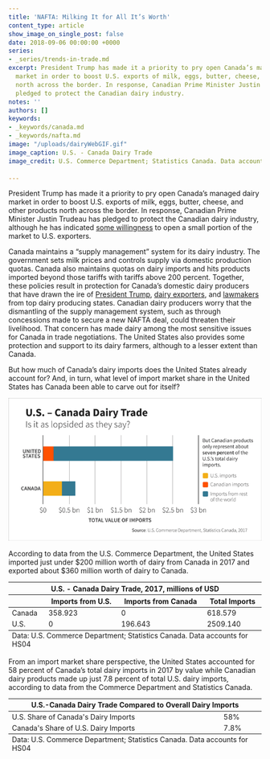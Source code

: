 ```yaml
---
title: 'NAFTA: Milking It for All It’s Worth'
content_type: article
show_image_on_single_post: false
date: 2018-09-06 00:00:00 +0000
series:
- _series/trends-in-trade.md
excerpt: President Trump has made it a priority to pry open Canada’s managed dairy
  market in order to boost U.S. exports of milk, eggs, butter, cheese, and other products
  north across the border. In response, Canadian Prime Minister Justin Trudeau has
  pledged to protect the Canadian dairy industry.
notes: ''
authors: []
keywords:
- _keywords/canada.md
- _keywords/nafta.md
image: "/uploads/dairyWebGIF.gif"
image_caption: U.S. - Canada Dairy Trade
image_credit: U.S. Commerce Department; Statistics Canada. Data accounts for HS04

---
```

President Trump has made it a priority to pry open Canada’s managed dairy market in order to boost U.S. exports of milk, eggs, butter, cheese, and other products north across the border. In response, Canadian Prime Minister Justin Trudeau has pledged to protect the Canadian dairy industry, although he has indicated [some willingness](https://www.bloomberg.com/news/articles/2018-09-06/canada-s-dairy-farmers-could-be-trudeau-s-nafta-bargaining-chip) to open a small portion of the market to U.S. exporters.

Canada maintains a “supply management” system for its dairy industry. The government sets milk prices and controls supply via domestic production quotas. Canada also maintains quotas on dairy imports and hits products imported beyond those tariffs with tariffs above 200 percent. Together, these policies result in protection for Canada’s domestic dairy producers that have drawn the ire of [President Trump](https://www.cnn.com/2017/04/20/politics/donald-trump-canada-dairy-farmers/index.html), [dairy exporters](http://www.nmpf.org/files/files/Canada%20letter%2027june17.pdf?utm_campaign=News%20Releases&utm_source=hs_email&utm_medium=email&utm_content=53622956&_hsenc=p2ANqtz-8pp7Ckf06J8UzE3KRB8WTduCAF1ZrrgK3_pPkUh23je0eTg8gpzIaCk4588i6cq0OjA8UlUpMeysk9hL13V28B3gCwNQ&_hsmi=53622956), and [lawmakers](http://www.nmpf.org/files/POTUS%20Dairy%20Trade%20Letter%20(FINAL).pdf) from top dairy producing states. Canadian dairy producers worry that the dismantling of the supply management system, such as through concessions made to secure a new NAFTA deal, could threaten their livelihood. That concern has made dairy among the most sensitive issues for Canada in trade negotiations. The United States also provides some protection and support to its dairy farmers, although to a lesser extent than Canada.

But how much of Canada’s dairy imports does the United States already account for? And, in turn, what level of import market share in the United States has Canada been able to carve out for itself?

![U.S. - Canada Dairy Trade](/uploads/dairyWebGIF.gif "U.S. - Canada Dairy Trade")

According to data from the U.S. Commerce Department, the United States imported just under $200 million worth of dairy from Canada in 2017 and exported about $360 million worth of dairy to Canada.

<table> <thead> <tr> <th colspan="4" class="table-title"> U.S. - Canada Dairy Trade, 2017, millions of USD </th> </tr> <tr> <th></th> <th> Imports from U.S. </th> <th> Imports from Canada </th> <th> Total Imports </th> </tr> </thead> <tbody> <tr> <td> Canada </td> <td> 358.923 </td> <td> 0 </td> <td> 618.579 </td> </tr> <tr> <td> U.S. </td> <td> 0 </td> <td> 196.643 </td> <td> 2509.140 </td> </tr> </tbody> <tfoot> <tr> <td colspan="4"> Data: U.S. Commerce Department; Statistics Canada. Data accounts for HS04 </td> </tr> </tfoot> </table>

From an import market share perspective, the United States accounted for 58 percent of Canada’s total dairy imports in 2017 by value while Canadian dairy products made up just 7.8 percent of total U.S. dairy imports, according to data from the Commerce Department and Statistics Canada.

<table> <thead> <tr> <th colspan="2" class="table-title"> U.S.-Canada Dairy Trade Compared to Overall Dairy Imports </th> </tr> </thead> <tbody> <tr> <td> U.S. Share of Canada's Dairy Imports </td> <td> 58% </td> </tr> <tr> <td> Canada's Share of U.S. Dairy Imports </td> <td> 7.8% </td> </tr> </tbody> <tfoot> <tr> <td colspan="2"> Data: U.S. Commerce Department; Statistics Canada. Data accounts for HS04 </td> </tr> </tfoot> </table>